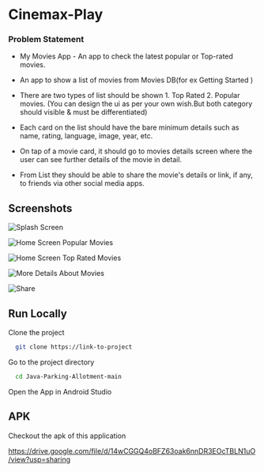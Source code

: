 
# Cinemax-Play 

### Problem Statement
- My Movies App - An app to check the latest popular or Top-rated movies.

- An app to show a list of movies from Movies DB(for ex Getting Started )

- There are two types of list should be shown 1. Top Rated 2. Popular movies. (You can design the ui as per your own wish.But both category should visible & must be differentiated)

- Each card on the list should have the bare minimum details such as name, rating, language, image, year, etc.

- On tap of a movie card, it should go to movies details screen where the user can see further details of the movie in detail.

- From List they should be able to share the movie's details or link, if any, to friends via other social media apps.

 



## Screenshots

![Splash Screen](https://github.com/Royalaviation18/Cinemax-Play/blob/master/appScreenShots/SplashScreen.png)

![Home Screen Popular Movies](https://github.com/Royalaviation18/Cinemax-Play/blob/master/appScreenShots/HomeScreen_PopularMovies.png)


![Home Screen Top Rated Movies](https://github.com/Royalaviation18/Cinemax-Play/blob/master/appScreenShots/HomeScreen_TopRatedMovies.png)


![More Details About Movies](https://github.com/Royalaviation18/Cinemax-Play/blob/master/appScreenShots/MoreDetails.png)


![Share ](https://github.com/Royalaviation18/Cinemax-Play/blob/master/appScreenShots/ShareButton.png)




## Run Locally

Clone the project

```bash
  git clone https://link-to-project
```

Go to the project directory

```bash
  cd Java-Parking-Allotment-main
```

Open the App in Android Studio


## APK

Checkout the apk of this application

https://drive.google.com/file/d/14wCGGQ4oBFZ63oak6nnDR3EOcTBLN1uO/view?usp=sharing
